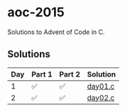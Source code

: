 # aoc-2015

Solutions to Advent of Code in C.

## Solutions

| Day | Part 1 | Part 2 | Solution              | 
| --- | ------ | ------ | --------------------- |
| 1   | ✅     | ✅     | [day01.c](src/day01.c)
| 2   | ✅     | ✅     | [day02.c](src/day02.c)
